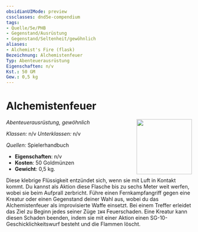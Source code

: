 ```yaml
---
obsidianUIMode: preview
cssclasses: dnd5e-compendium
tags:
- Quelle/5e/PHB
- Gegenstand/Ausrüstung
- Gegenstand/Seltenheit/gewöhnlich
aliases:
- Alchemist's Fire (flask)
Bezeichnung: Alchemistenfeuer
Typ: Abenteuerausrüstung
Eigenschaften: n/v
Kst.: 50 GM
Gew.: 0,5 kg
---
```

# Alchemistenfeuer
*Abenteuerausrüstung, gewöhnlich* 
<img src="Symbolik/Gegenstände.webp" align="right" width="150">

_Klassen:_ n/v 
_Unterklassen:_  n/v

_Quellen:_ Spielerhandbuch

- **Eigenschaften**: n/v
- **Kosten**: 50 Goldmünzen
- **Gewicht**: 0,5 kg.

Diese klebrige Flüssigkeit entzündet sich, wenn sie mit Luft in Kontakt kommt. Du kannst als Aktion diese Flasche bis zu sechs Meter weit werfen, wobei sie beim Aufprall zerbricht. Führe einen Fernkampfangriff gegen eine Kreatur oder einen Gegenstand deiner Wahl aus, wobei du das Alchemistenfeuer als improvisierte Waffe einsetzt. Bei einem Treffer erleidet das Ziel zu Beginn jedes seiner Züge `1W4` Feuerschaden. Eine Kreatur kann diesen Schaden beenden, indem sie mit einer Aktion einen SG-10-Geschicklichkeitswurf besteht und die Flammen löscht.